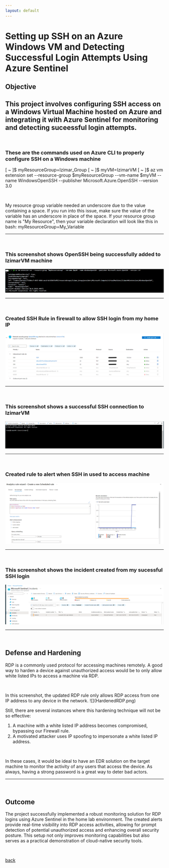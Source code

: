 ```yaml
---
layout: default
---
```


# Setting up SSH on an Azure Windows VM and Detecting Successful Login Attempts Using Azure Sentinel

## Objective

This project involves configuring SSH access on a Windows Virtual Machine hosted on Azure and integrating it with Azure Sentinel for monitoring and detecting suceessful login attempts.
---
<p> <br> </p>

### These are the commands used on Azure CLI to properly configure SSH on a Windows machine
[ ~ ]$ myResourceGroup=Izimar_Group
[ ~ ]$ myVM=IzimarVM
[ ~ ]$ az vm extension set --resource-group $myResourceGroup --vm-name $myVM --name WindowsOpenSSH --publisher Microsoft.Azure.OpenSSH --version 3.0

<p> <br> </p>

My resource group variable needed an underscore due to the value containing a space.
If you run into this issue, make sure the value of the variable has an underscore in place of
the space. If your resource group name is "My Resource", then your variable declaration will
look like this in bash: myResourceGroup=My_Variable

---
<p> <br> </p>

### This screenshot shows OpenSSH being successfully added to IzimarVM machine
![test](SSH_Configured.png)

---
<p> <br> </p>

### Created SSH Rule in firewall to allow SSH login from my home IP
![](SSH_FWrule.png)

---
<p> <br> </p>

### This screenshot shows a successful SSH connection to IzimarVM
![](SSH_Connection.png)

---
<p> <br> </p>

### Created rule to alert when SSH in used to access machine
![](Successful_SSH_Rule.png)

---
<p> <br> </p>

### This screenshot shows the incident created from my sucessful SSH login
![](SSH_Incident.png)

---
<p> <br> </p>

## Defense and Hardening

RDP is a commonly used protocol for accessing machines remotely. A good way to harden a device against unauthorized access would be to only allow white listed IPs to access a machine via RDP.
<p> <br> </p>
In this screenshot, the updated RDP rule only allows RDP access from one IP address to any device in the network.
![](HardenedRDP.png)


Still, there are several instances where this hardening technique will not be so effective:
1. A machine with a white listed IP address becomes compromised, bypassing our Firewall rule.
2. A motivated attacker uses IP spoofing to impersonate a white listed IP address.
<p> <br> </p>
In these cases, it would be ideal to have an EDR solution on the target machine to monitor the activity of any users that access the device. As always, having a strong password is a great way to deter bad actors.

---
<p> <br> </p>

## Outcome

The project successfully implemented a robust monitoring solution for RDP logins using Azure Sentinel in the home lab environment. The created alerts provide real-time visibility into RDP access activities, allowing for prompt detection of potential unauthorized access and enhancing overall security posture. This setup not only improves monitoring capabilities but also serves as a practical demonstration of cloud-native security tools.
<p> <br> </p>


[back](./)
<p> <br> </p>
<p> <br> </p>

